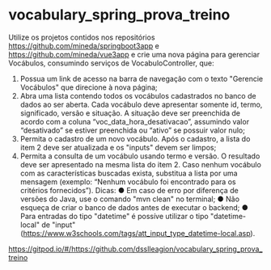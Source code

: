 # vocabulary_spring_prova_treino

Utilize os projetos contidos nos repositórios https://github.com/mineda/springboot3app e
https://github.com/mineda/vue3app e crie uma nova página para gerenciar Vocábulos, consumindo
serviços de VocabuloController, que:
1) Possua um link de acesso na barra de navegação com o texto "Gerencie Vocábulos" que
direcione à nova página;
2) Abra uma lista contendo todos os vocábulos cadastrados no banco de dados ao ser aberta. Cada
vocábulo deve apresentar somente id, termo, significado, versão e situação. A situação deve ser
preenchida de acordo com a coluna “voc_data_hora_desativacao”, assumindo valor “desativado”
se estiver preenchida ou “ativo” se possuir valor nulo;
3) Permita o cadastro de um novo vocábulo. Após o cadastro, a lista do item 2 deve ser atualizada e
os "inputs" devem ser limpos;
4) Permita a consulta de um vocábulo usando termo e versão. O resultado deve ser apresentado na
mesma lista do item 2. Caso nenhum vocábulo com as características buscadas exista, substitua a
lista por uma mensagem (exemplo: “Nenhum vocábulo foi encontrado para os critérios
fornecidos”).
Dicas:
● Em caso de erro por diferença de versões do Java, use o comando "mvn clean" no terminal;
● Não esqueça de criar o banco de dados antes de executar o backend;
● Para entradas do tipo "datetime" é possíve utilizar o tipo "datetime-local" de "input"
(https://www.w3schools.com/tags/att_input_type_datetime-local.asp).

https://gitpod.io/#/https://github.com/dsslleagion/vocabulary_spring_prova_treino
